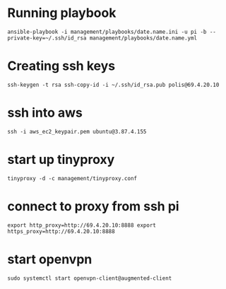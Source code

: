 # Running playbook

`
ansible-playbook -i management/playbooks/date.name.ini -u pi -b --private-key=~/.ssh/id_rsa management/playbooks/date.name.yml
`

# Creating ssh keys
`
ssh-keygen -t rsa
ssh-copy-id -i ~/.ssh/id_rsa.pub polis@69.4.20.10
`

# ssh into aws
`
ssh -i aws_ec2_keypair.pem ubuntu@3.87.4.155
`

# start up tinyproxy
`
tinyproxy -d -c management/tinyproxy.conf
`

# connect to proxy from ssh pi
`
export http_proxy=http://69.4.20.10:8888
export https_proxy=http://69.4.20.10:8888
`

# start openvpn
`
sudo systemctl start openvpn-client@augmented-client
`